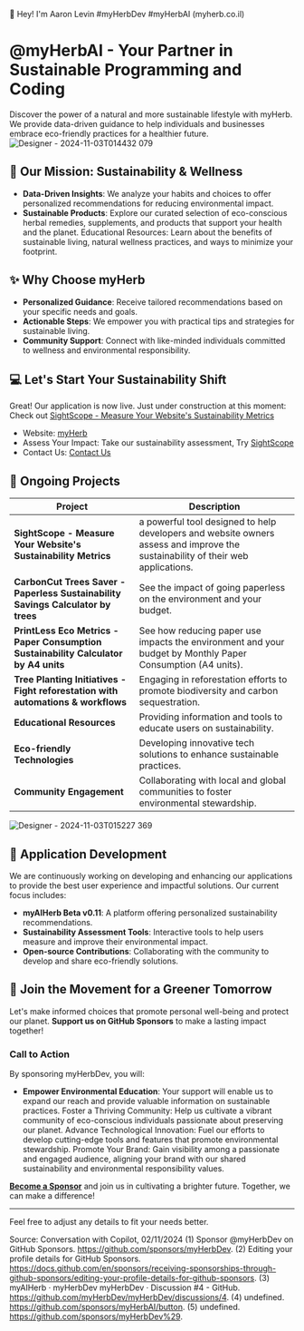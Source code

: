 👋 Hey! I'm Aaron Levin #myHerbDev #myHerbAI (myherb.co.il)

# @myHerbAI - Your Partner in Sustainable Programming and Coding 

Discover the power of a natural and more sustainable lifestyle with myHerb. We provide data-driven guidance to help individuals and businesses embrace eco-friendly practices for a healthier future.
![Designer - 2024-11-03T014432 079](https://github.com/user-attachments/assets/31f644cf-35b5-4ef7-aeb3-23715979d623)




## 🌱 Our Mission: Sustainability & Wellness

- **Data-Driven Insights**: We analyze your habits and choices to offer personalized recommendations for reducing environmental impact.
- **Sustainable Products**: Explore our curated selection of eco-conscious herbal remedies, supplements, and products that support your health and the planet.
Educational Resources: Learn about the benefits of sustainable living, natural wellness practices, and ways to minimize your footprint.

## ✨ Why Choose myHerb

- **Personalized Guidance**: Receive tailored recommendations based on your specific needs and goals.
- **Actionable Steps**: We empower you with practical tips and strategies for sustainable living.
- **Community Support**: Connect with like-minded individuals committed to wellness and environmental responsibility.

## 💻 Let's Start Your Sustainability Shift

Great! Our application is now live. Just under construction at this moment: Check out [SightScope - Measure Your Website's Sustainability Metrics](https://shiny-semifreddo-a9cb5f.netlify.app)

- Website: [myHerb](https://myherb.co.il/)
- Assess Your Impact: Take our sustainability assessment, Try [SightScope](https://shiny-semifreddo-a9cb5f.netlify.app)
- Contact Us: [Contact Us](https://myherb.co.il/contact-us/)

## 🌟 Ongoing Projects

| **Project**                     | **Description**                                                                 |
|---------------------------------|---------------------------------------------------------------------------------|
| **SightScope - Measure Your Website's Sustainability Metrics**   | a powerful tool designed to help developers and website owners assess and improve the sustainability of their web applications. |
| **CarbonCut Trees Saver - Paperless Sustainability Savings Calculator by trees**   | See the impact of going paperless on the environment and your budget. |
| **PrintLess Eco Metrics - Paper Consumption Sustainability Calculator by A4 units**   | See how reducing paper use impacts the environment and your budget by Monthly Paper Consumption (A4 units). |
| **Tree Planting Initiatives - Fight reforestation with automations & workflows**   | Engaging in reforestation efforts to promote biodiversity and carbon sequestration. |
| **Educational Resources**       | Providing information and tools to educate users on sustainability.             |
| **Eco-friendly Technologies**   | Developing innovative tech solutions to enhance sustainable practices.          |
| **Community Engagement**        | Collaborating with local and global communities to foster environmental stewardship. |

![Designer - 2024-11-03T015227 369](https://github.com/user-attachments/assets/4d1a7113-0911-4874-8f7f-f7644e52a1b9)



## 🚀 Application Development

We are continuously working on developing and enhancing our applications to provide the best user experience and impactful solutions. Our current focus includes:

- **myAIHerb Beta v0.11**: A platform offering personalized sustainability recommendations.
- **Sustainability Assessment Tools**: Interactive tools to help users measure and improve their environmental impact.
- **Open-source Contributions**: Collaborating with the community to develop and share eco-friendly solutions.

## 🙏 Join the Movement for a Greener Tomorrow

Let's make informed choices that promote personal well-being and protect our planet. **Support us on GitHub Sponsors** to make a lasting impact together!

### Call to Action

By sponsoring myHerbDev, you will:

- **Empower Environmental Education**: Your support will enable us to expand our reach and provide valuable information on sustainable practices.
Foster a Thriving Community: Help us cultivate a vibrant community of eco-conscious individuals passionate about preserving our planet.
Advance Technological Innovation: Fuel our efforts to develop cutting-edge tools and features that promote environmental stewardship.
Promote Your Brand: Gain visibility among a passionate and engaged audience, aligning your brand with our shared sustainability and environmental responsibility values.

**[Become a Sponsor](https://github.com/sponsors/myHerbDev)** and join us in cultivating a brighter future. Together, we can make a difference!

---

Feel free to adjust any details to fit your needs better.

Source: Conversation with Copilot, 02/11/2024
(1) Sponsor @myHerbDev on GitHub Sponsors. https://github.com/sponsors/myHerbDev.
(2) Editing your profile details for GitHub Sponsors. https://docs.github.com/en/sponsors/receiving-sponsorships-through-github-sponsors/editing-your-profile-details-for-github-sponsors.
(3) myAIHerb · myHerbDev myHerbDev · Discussion #4 - GitHub. https://github.com/myHerbDev/myHerbDev/discussions/4.
(4) undefined. https://github.com/sponsors/myHerbAI/button.
(5) undefined. https://github.com/sponsors/myHerbDev%29.
